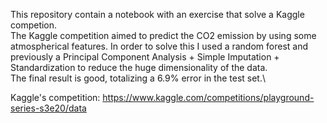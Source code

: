 This repository contain a notebook with an exercise that solve a Kaggle competion. \
The Kaggle competition aimed to predict the CO2 emission by using some atmospherical features. In order to solve this I used a random forest and previously a Principal Component Analysis + Simple Imputation + Standardization to reduce the huge dimensionality of the data.\
The final result is good, totalizing a 6.9% error in the test set.\


Kaggle's competition: https://www.kaggle.com/competitions/playground-series-s3e20/data

